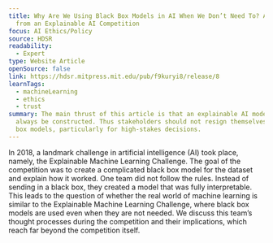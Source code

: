 ```yaml
---
title: Why Are We Using Black Box Models in AI When We Don’t Need To? A Lesson
  from an Explainable AI Competition
focus: AI Ethics/Policy
source: HDSR
readability:
  - Expert
type: Website Article
openSource: false
link: https://hdsr.mitpress.mit.edu/pub/f9kuryi8/release/8
learnTags:
  - machineLearning
  - ethics
  - trust
summary: The main thrust of this article is that an explainable AI model can
  always be constructed. Thus stakeholders should not resign themselves to black
  box models, particularly for high-stakes decisions.
---
```

In 2018, a landmark challenge in artificial intelligence (AI) took place, namely, the Explainable Machine Learning Challenge. The goal of the competition was to create a complicated black box model for the dataset and explain how it worked. One team did not follow the rules. Instead of sending in a black box, they created a model that was fully interpretable. This leads to the question of whether the real world of machine learning is similar to the Explainable Machine Learning Challenge, where black box models are used even when they are not needed. We discuss this team’s thought processes during the competition and their implications, which reach far beyond the competition itself.